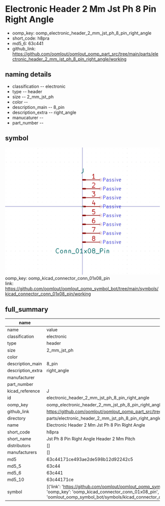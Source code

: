 # Electronic Header 2 Mm Jst Ph 8 Pin Right Angle

  
* oomp_key: oomp_electronic_header_2_mm_jst_ph_8_pin_right_angle 
* short_code: h8pra
* md5_6: 63c441  
* github_link: https://github.com/oomlout/oomlout_oomp_part_src/tree/main/parts/electronic_header_2_mm_jst_ph_8_pin_right_angle/working  
## naming details
* classification -- electronic
* type -- header
* size -- 2_mm_jst_ph
* color -- 
* description_main -- 8_pin
* description_extra -- right_angle
* manucaturer -- 
* part_number -- 



## symbol

![](symbol/0/working/working_600.png)  
oomp_key: oomp_kicad_connector_conn_01x08_pin  
link: https://github.com/oomlout/oomlout_oomp_symbol_bot/tree/main/symbols/kicad_connector_conn_01x08_pin/working  


## full_summary
| name | value | 
| --- | --- | 
| name | value | 
| classification | electronic | 
| type | header | 
| size | 2_mm_jst_ph | 
| color |  | 
| description_main | 8_pin | 
| description_extra | right_angle | 
| manufacturer |  | 
| part_number |  | 
| kicad_reference | J | 
| id | electronic_header_2_mm_jst_ph_8_pin_right_angle | 
| oomp_key | oomp_electronic_header_2_mm_jst_ph_8_pin_right_angle | 
| github_link | https://github.com/oomlout/oomlout_oomp_part_src/tree/main/parts/electronic_header_2_mm_jst_ph_8_pin_right_angle/working | 
| directory | parts/electronic_header_2_mm_jst_ph_8_pin_right_angle | 
| name | Electronic Header 2 Mm Jst Ph 8 Pin Right Angle | 
| short_code | h8pra | 
| short_name | Jst Ph 8 Pin Right Angle Header 2 Mm Pitch | 
| distributors | [] | 
| manufacturers | [] | 
| md5 | 63c44171ce493ae2de598b12d92242c5 | 
| md5_5 | 63c44 | 
| md5_6 | 63c441 | 
| md5_10 | 63c44171ce | 
| symbol | [{'link': 'https://github.com/oomlout/oomlout_oomp_symbol_bot/tree/main/symbols/kicad_connector_conn_01x08_pin', 'oomp_key': 'oomp_kicad_connector_conn_01x08_pin', 'directory': 'oomlout_oomp_symbol_bot/symbols/kicad_connector_conn_01x08_pin//working/working.kicad_sym'}] | 
